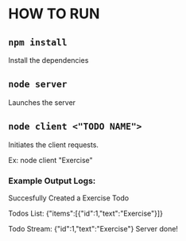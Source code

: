 # HOW TO RUN

## `npm install`

Install the dependencies

## `node server`

Launches the server

## `node client <"TODO NAME">`

Initiates the client requests.

Ex: node client "Exercise"

### Example Output Logs:

Succesfully Created a Exercise Todo

Todos List:
{"items":[{"id":1,"text":"Exercise"}]}

Todo Stream: {"id":1,"text":"Exercise"}
Server done!
